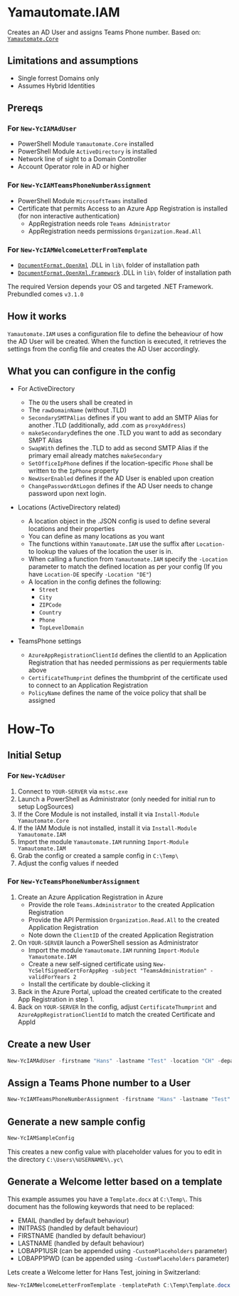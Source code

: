 # Yamautomate.IAM
Creates an AD User and assigns Teams Phone number.
Based on: [```Yamautomate.Core```](https://github.com/yamautomate/Yamautomate.Core)

## Limitations and assumptions
- Single forrest Domains only
- Assumes Hybrid Identities

## Prereqs

### For ```New-YcIAMAdUser```
- PowerShell Module ```Yamautomate.Core``` installed
- PowerShell Module ```ActiveDirectory``` is installed
- Network line of sight to a Domain Controller
- Account Operator role in AD or higher
### For ```New-YcIAMTeamsPhoneNumberAssignment```
- PowerShell Module ```MicrosoftTeams``` installed
- Certificate that permits Access to an Azure App Registration is installed (for non interactive authentication)
  - AppRegistration needs role ```Teams Administrator```
  - AppRegistration needs permissions ```Organization.Read.All```
### For ```New-YcIAMWelcomeLetterFromTemplate```
-  [```DocumentFormat.OpenXml```](https://www.nuget.org/packages/DocumentFormat.OpenXml/) .DLL in  ```lib\``` folder of installation path
-  [```DocumentFormat.OpenXml.Framework```](https://www.nuget.org/packages/DocumentFormat.OpenXml.Framework) .DLL in  ```lib\``` folder of installation path

The required Version depends your OS and targeted .NET Framework. Prebundled comes ```v3.1.0``` 
## How it works
```Yamautomate.IAM``` uses a configuration file to define the beheaviour of how the AD User will be created. When the function is executed, it retrieves the settings from the config file and creates the AD User accordingly.

## What you can configure in the config
- For ActiveDirectory
  - The ```OU``` the users shall be created in
  - The ```rawDomainName``` (without .TLD)
  - ```SecondarySMTPAlias``` defines if you want to add an SMTP Alias for another .TLD (additionally, add .com as ```proxyAddress```)
  - ```makeSecondary```defines the one .TLD you want to add as secondary SMPT Alias
  - ```SwapWith``` defines the .TLD to add as second SMTP Alias if the primary email already matches ```makeSecondary```
  - ```SetOfficeIpPhone``` defines if the location-specific ```Phone``` shall be written to the ```IpPhone``` property
  - ```NewUserEnabled``` defines if the AD User is enabled upon creation
  - ```ChangePasswordAtLogon``` defines if the AD User needs to change password upon next login.
    
- Locations (ActiveDirectory related)
  - A location object in the .JSON config is used to define several locations and their properties
  - You can define as many locations as you want
  - The functions within ```Yamautomate.IAM``` use the suffix after ```Location-``` to lookup the values of the location the user is in.
  - When calling a function from ```Yamautomate.IAM``` specify the ```-Location``` parameter to match the defined location as per your config (If you have ```Location-DE``` specify ```-Location "DE"```)     
  - A location in the config defines the following:
    - ```Street```
    - ```City```
    - ```ZIPCode```
    - ```Country```
    - ```Phone```
    - ```TopLevelDomain```

 - TeamsPhone settings
   -  ```AzureAppRegistrationClientId``` defines the clientId to an Application Registration that has needed permissions as per requierments table above
   -  ```CertificateThumprint``` defines the thumbprint of the certificate used to connect to an Application Registration
   -  ```PolicyName``` defines the name of the voice policy that shall be assigned





# How-To
## Initial Setup
### For ```New-YcAdUser```
1. Connect to ```YOUR-SERVER``` via ```mstsc.exe```
2. Launch a PowerShell as Administrator (only needed for initial run to setup LogSources)
3. If the Core Module is not installed, install it via ```Install-Module Yamautomate.Core```
4. If the IAM Module is not installed, install it via ```Install-Module Yamautomate.IAM```
5. Import the module ```Yamautomate.IAM``` running ```Import-Module Yamautomate.IAM```
6. Grab the config or created a sample config in ```C:\Temp\```
7. Adjust the config values if needed


### For ```New-YcTeamsPhoneNumberAssignment```
1. Create an Azure Application Registration in Azure
    - Provide the role ```Teams.Administrator``` to the created Application Registration
    - Provide the API Permission ```Organization.Read.All``` to the created Application Registration
    - Note down the ```ClientID``` of the created Application Registration 
5. On ```YOUR-SERVER``` launch a PowerShell session as Administrator
   - Import the module ```Yamautomate.IAM``` running ```Import-Module Yamautomate.IAM```
   - Create a new self-signed certificate using ```New-YcSelfSignedCertForAppReg -subject "TeamsAdministration" -validForYears 2```
   - Install the certificate by double-clicking it
8. Back in the Azure Portal, upload the created certificate to the created App Registration in step 1.
9. Back on ```YOUR-SERVER``` In the config, adjust ```CertificateThumprint``` and ```AzureAppRegistrationClientId``` to match the created Certificate and AppId

## Create a new User
```powershell
New-YcIAMAdUser -firstname "Hans" -lastname "Test" -location "CH" -department "HR" -team "APAC" -phoneNumber "+41XXXXXX" -jobTitle "HR Manager" -manager "john.doe" -PathToConfig "C:\temp\YcIAMSampleConfig.json" -LogEnabled $true
```

## Assign a Teams Phone number to a User
```powershell
New-YcIAMTeamsPhoneNumberAssignment -firstname "Hans" -lastname "Test" -location "CH" -phoneNumber "+41XXXXXX" -PathToConfig "YcIAMSampleConfig.json" -LogEnabled $true
```

## Generate a new sample config
```powershell
New-YcIAMSampleConfig
```
This creates a new config value with placeholder values for you to edit in the directory ```C:\Users\%USERNAME%\.yc\```

## Generate a Welcome letter based on a template
This example assumes you have a ```Template.docx``` at ```C:\Temp\```. This document has the following keywords that need to be replaced:
- EMAIL (handled by default behaviour)
- INITPASS (handled by default behaviour)
- FIRSTNAME (handled by default behaviour)
- LASTNAME (handled by default behaviour)
- LOBAPP1USR (can be appended using ```-CustomPlaceholders``` parameter)
- LOBAPP1PWD (can be appended using ```-CustomPlaceholders``` parameter)

Lets create a Welcome letter for Hans Test, joining in Switzerland:
```powershell
New-YcIAMWelcomeLetterFromTemplate -templatePath C:\Temp\Template.docx -FirstName "Yanik" -LastName "Maurer" -InitialPassword "GTZZKJ" -location "CH" -PathToConfig "C:\temp\YcIAM-Config.json" -CustomPlaceholders @{ 'LOBAPP1USR' = 'YMAURER'; 'LOBAPP1PWD' = 'JaneDoe1873!' }
```
